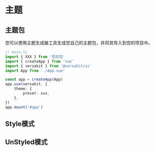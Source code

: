 # 主题

## 主题包

您可以使用主题生成器工具生成您自己的主题包，并将其导入到您的项目中。

```ts
// main.ts
import { XXX } from '您的包'
import { createApp } from 'vue'
import { versakit } from '@versakit/ui'
import App from './App.vue'

const app = createApp(App)
app.use(versakit, {
	theme: {
		preset: xxx,
	},
})
app.mount('#app')
```

## Style模式

## UnStyled模式
